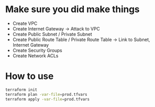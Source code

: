 # Make sure you did make things

* Create VPC
* Create Internet Gateway -> Attack to VPC
* Create Public Subnet / Private Subnet
* Create Public Route Table / Private Route Table -> Link to Subnet, Internet Gateway
* Create Security Groups
* Create Network ACLs

# How to use

```bash
terraform init
terraform plan -var-file=prod.tfvars
terraform apply -var-file=prod.tfvars
```
